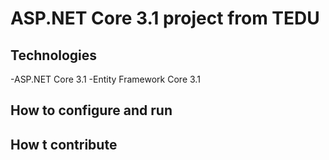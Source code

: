 # ASP.NET Core 3.1 project from TEDU
## Technologies
-ASP.NET Core 3.1
-Entity Framework Core 3.1
## How to configure and run
## How t contribute
